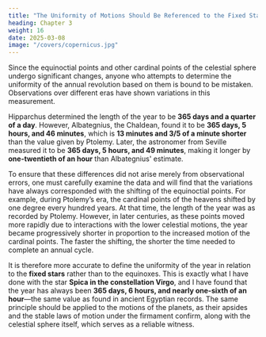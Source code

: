```yaml
---
title: "The Uniformity of Motions Should Be Referenced to the Fixed Stars Not to the Equinoxes"
heading: Chapter 3
weight: 16
date: 2025-03-08
image: "/covers/copernicus.jpg"
---
```



Since the equinoctial points and other cardinal points of the celestial sphere undergo significant changes, anyone who attempts to determine the uniformity of the annual revolution based on them is bound to be mistaken. Observations over different eras have shown variations in this measurement.  

Hipparchus determined the length of the year to be **365 days and a quarter of a day**. However, Albategnius, the Chaldean, found it to be **365 days, 5 hours, and 46 minutes**, which is **13 minutes and 3/5 of a minute shorter** than the value given by Ptolemy. Later, the astronomer from Seville measured it to be **365 days, 5 hours, and 49 minutes**, making it longer by **one-twentieth of an hour** than Albategnius' estimate.  

To ensure that these differences did not arise merely from observational errors, one must carefully examine the data and will find that the variations have always corresponded with the shifting of the equinoctial points. For example, during Ptolemy’s era, the cardinal points of the heavens shifted by one degree every hundred years. At that time, the length of the year was as recorded by Ptolemy. However, in later centuries, as these points moved more rapidly due to interactions with the lower celestial motions, the year became progressively shorter in proportion to the increased motion of the cardinal points. The faster the shifting, the shorter the time needed to complete an annual cycle.  

It is therefore more accurate to define the uniformity of the year in relation to the **fixed stars** rather than to the equinoxes. This is exactly what I have done with the star **Spica in the constellation Virgo**, and I have found that the year has always been **365 days, 6 hours, and nearly one-sixth of an hour**—the same value as found in ancient Egyptian records. The same principle should be applied to the motions of the planets, as their apsides and the stable laws of motion under the firmament confirm, along with the celestial sphere itself, which serves as a reliable witness.